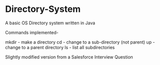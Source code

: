 Directory-System
================

A basic OS Directory system written in Java

Commands implemented-

mkdir - make a directory
cd - change to a sub-directory (not parent)
up - change to a parent directory
ls - list all subdirectories


Slightly modified version from a Salesforce Interview Question

